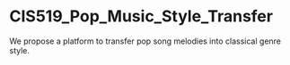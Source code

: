# CIS519_Pop_Music_Style_Transfer
 We propose a platform to transfer pop song melodies into classical genre style.
